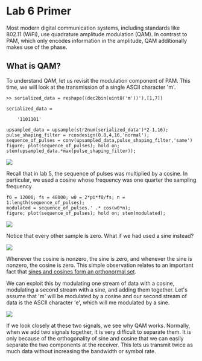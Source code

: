 # Lab 6 Primer

Most modern digital communication systems, including standards like 802.11 (WiFi), use quadrature amplitude modulation (QAM). In contrast to PAM, which only encodes information in the amplitude, QAM additionally makes use of the phase.

## What is QAM?

To understand QAM, let us revisit the modulation component of PAM. This time, we will look at the transmission of a single ASCII character 'm'.

```
>> serialized_data = reshape((dec2bin(uint8('m'))'),[1,7])

serialized_data =

    '1101101'
```

```
upsampled_data = upsample(str2num(serialized_data')*2-1,16);
pulse_shaping_filter = rcosdesign(0.8,4,16,'normal');
sequence_of_pulses = conv(upsampled_data,pulse_shaping_filter,'same')
figure; plot(sequence_of_pulses); hold on; stem(upsampled_data.*max(pulse_shaping_filter));
```

![](../img/ASCII_m_pulses.svg)

Recall that in lab 5, the sequence of pulses was multiplied by a cosine. In particular, we used a cosine whose frequency was one quarter the sampling frequency

```
f0 = 12000; fs = 48000; w0 = 2*pi*f0/fs; n = 1:length(sequence_of_pulses);
modulated = sequence_of_pulses.' .* cos(w0*n);
figure; plot(sequence_of_pulses); hold on; stem(modulated);
```

![](../img/ASCII_m_cos.svg)

Notice that every other sample is zero. What if we had used a sine instead?

![](../img/ASCII_m_sin.svg)

Whenever the cosine is nonzero, the sine is zero, and whenever the sine is nonzero, the cosine is zero. This simple observation relates to an important fact that [sines and cosines form an orthonormal set][1].

We can exploit this by modulating one stream of data with a cosine, modulating a second stream with a sine, and adding them together. Let's assume that 'm' will be modulated by a cosine and our second stream of data is the ASCII character 'e', which will me modulated by a sine.

![](../img/ASCII_me_QAM.svg)

If we look closely at these two signals, we see why QAM works. Normally, when we add two signals together, it is very difficult to separate them. It is only because of the orthogonality of sine and cosine that we can easily separate the two components at the receiver. This lets us transmit twice as much data without increasing the bandwidth or symbol rate.

[1]:https://en.wikipedia.org/wiki/Fourier_series#Hilbert_space_interpretation